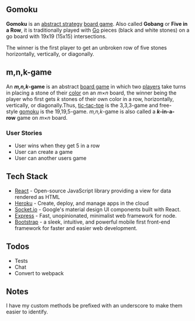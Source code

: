 ## Gomoku



**Gomoku** is an [abstract
strategy](https://en.wikipedia.org/wiki/Abstract_strategy) [board
game](https://en.wikipedia.org/wiki/Board_game). Also called **Gobang** or **Five
in a Row**, it is traditionally played with [Go](https://en.wikipedia.org/wiki/Go_(game)) pieces
(black and white stones) on a go board with 19x19 (15x15) intersections.

The winner is the first
player to get an unbroken row of five stones horizontally, vertically, or
diagonally.


## m,n,k-game

An **_m,n,k_-game** is an
abstract [board game](https://en.wikipedia.org/wiki/Board_game) in
which two [players](https://en.wikipedia.org/wiki/Player_(game)) take
turns in placing a stone of their [color](https://en.wikipedia.org/wiki/Color) on
an _m_×_n_ board, the winner being the player who first
gets _k_ stones of their own color in a row, horizontally,
vertically, or diagonally.Thus, [tic-tac-toe](https://en.wikipedia.org/wiki/Tic-tac-toe) is the 3,3,3-game and
free-style [gomoku](https://en.wikipedia.org/wiki/Gomoku) is the 19,19,5-game. _m,n,k_-game
is also called a **_k_-in-a-row** game on _m_×_n_ board.

### User Stories
- User wins when they get 5 in a row
- User can create a game
- User can another users game

## Tech Stack
* [React](https://facebook.github.io/react/docs/getting-started.html) - Open-source JavaScript library providing a view for data rendered as HTML
* [Heroku](https://devcenter.heroku.com/categories/reference) - Create, deploy, and manage apps in the cloud
* [Socket.io](http://www.material-ui.com/) - Google's material design UI components built with React.
* [Express](http://expressjs.com/) - Fast, unopinionated, minimalist web framework for node.
* [Bootstrap](getbootstrap.com) -  a sleek, intuitive, and powerful mobile first front-end framework for faster and easier web development.

## Todos
- Tests
- Chat
- Convert to webpack

## Notes

I have my custom methods be prefixed with an underscore to make them easier to identify.
